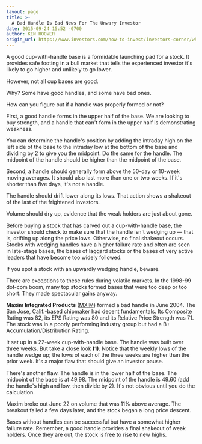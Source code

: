```yaml
---
layout: page
title: >-
  A Bad Handle Is Bad News For The Unwary Investor
date: 2015-09-24 15:52 -0700
author: KEN HOOVER
origin_url: https://www.investors.com/how-to-invest/investors-corner/what-is-a-bad-handle-in-a-base/
---
```


A good cup-with-handle base is a formidable launching pad for a stock. It provides safe footing in a bull market that tells the experienced investor it's likely to go higher and unlikely to go lower.

However, not all cup bases are good.

Why? Some have good handles, and some have bad ones.

How can you figure out if a handle was properly formed or not?

First, a good handle forms in the upper half of the base. We are looking to buy strength, and a handle that can't form in the upper half is demonstrating weakness.

You can determine the handle's position by adding the intraday high on the left side of the base to the intraday low at the bottom of the base and dividing by 2 to give you the midpoint. Do the same for the handle. The midpoint of the handle should be higher than the midpoint of the base.

Second, a handle should generally form above the 50-day or 10-week moving averages. It should also last more than one or two weeks. If it's shorter than five days, it's not a handle.

The handle should drift lower along its lows. That action shows a shakeout of the last of the frightened investors.

Volume should dry up, evidence that the weak holders are just about gone.

Before buying a stock that has carved out a cup-with-handle base, the investor should check to make sure that the handle isn't wedging up — that is, drifting up along the price lows. Otherwise, no final shakeout occurs. Stocks with wedging handles have a higher failure rate and often are seen in late-stage bases, the bases of laggard stocks or the bases of very active leaders that have become too widely followed.

If you spot a stock with an upwardly wedging handle, beware.

There are exceptions to these rules during volatile markets. In the 1998-99 dot-com boom, many top stocks formed bases that were too deep or too short. They made spectacular gains anyway.

**Maxim Integrated Products** ([MXIM](https://research.investors.com/quote.aspx?symbol=MXIM)) formed a bad handle in June 2004. The San Jose, Calif.-based chipmaker had decent fundamentals. Its Composite Rating was 82, its EPS Rating was 80 and its Relative Price Strength was 71. The stock was in a poorly performing industry group but had a B+ Accumulation/Distribution Rating.

It set up in a 22-week cup-with-handle base. The handle was built over three weeks. But take a close look **(1)**. Notice that the weekly lows of the handle wedge up; the lows of each of the three weeks are higher than the prior week. It's a major flaw that should give an investor pause.

There's another flaw. The handle is in the lower half of the base. The midpoint of the base is at 49.98. The midpoint of the handle is 49.60 (add the handle's high and low, then divide by 2). It's not obvious until you do the calculation.

Maxim broke out June 22 on volume that was 11% above average. The breakout failed a few days later, and the stock began a long price descent.

Bases without handles can be successful but have a somewhat higher failure rate. Remember, a good handle provides a final shakeout of weak holders. Once they are out, the stock is free to rise to new highs.
